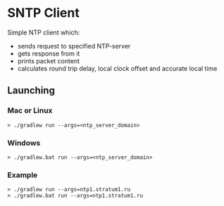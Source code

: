 # SNTP Client

Simple NTP client which:
- sends request to specified NTP-server
- gets response from it 
- prints packet content
- calculates round trip delay, local clock offset and accurate local time

## Launching

### Mac or Linux

```
> ./gradlew run --args=<ntp_server_domain>
```

### Windows

```
> ./gradlew.bat run --args=<ntp_server_domain>
```

### Example

```
> ./gradlew run --args=ntp1.stratum1.ru
> ./gradlew.bat run --args=ntp1.stratum1.ru
```